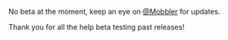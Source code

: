 No beta at the moment, keep an eye on [@Mobbler](http://twitter.com/mobbler) for updates.

Thank you for all the help beta testing past releases!